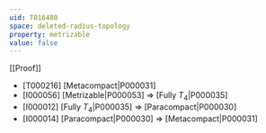 ```yaml
---
uid: T016480
space: deleted-radius-topology
property: metrizable
value: false
---
```

[[Proof]]

* [T000216] [Metacompact|P000031]
* [I000056] [Metrizable|P000053] => [Fully $T_4$|P000035]
* [I000012] [Fully $T_4$|P000035] => [Paracompact|P000030]
* [I000014] [Paracompact|P000030] => [Metacompact|P000031]

